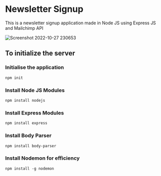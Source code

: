 # Newsletter Signup 
This is a newsletter signup application made in Node JS using Express JS and Mailchimp API

![Screenshot 2022-10-27 230653](https://user-images.githubusercontent.com/90605717/198360104-a5c9bb53-cc65-450b-a4a3-ae7d703c90a2.png)

## To initialize the server 

### Initialise the application
```
npm init
```

### Install Node JS Modules
```
npm install nodejs
```

### Install Express Modules
``` 
npm install express
```

### Install Body Parser
``` 
npm install body-parser
```

### Install Nodemon for efficiency
```
npm install -g nodemon
```
